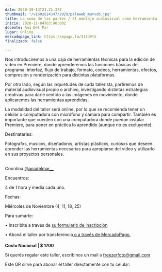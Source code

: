 ```yaml
---
date: 2020-10-13T21:25:37Z
thumbnail: "/v1602624347/2020/palaweb_muvvob.jpg"
title: La suma de las partes / El montaje audiovisual como herramienta creativa
inicio: 2020-11-04T03:00:00Z
docente: Ana Del Mar
lugar: Online
mercadopago_link: https://mpago.la/31tdVtX
finalizado: false

---
```

Nos introduciremos a una caja de herramientas técnicas para la edición de video en Premiere, donde aprenderemos las funciones básicas del programa: interfaz, flujo de trabajo, formato, codecs, herramientas, efectos, compresión y renderización para distintas plataformas.

Por otro lado, según las inquietudes de cada tallerista, partiremos de material audiovisual propio o archivo, investigando distintas estrategias creativas para darle sentido a las imágenes en movimiento, donde aplicaremos las herramientas aprendidas.

La modalidad del taller será online, por lo que se recomienda tener un celular o computadora con micrófono y cámara para compartir. También es importante que cuenten con una computadora donde puedan instalar Premiere, para poner en práctica lo aprendido (aunque no es excluyente).

Destinataries:

Fotógrafxs, musicxs, diseñadorxs, artistas plásticxs, curiosxs que deseen aprender las herramientas necesarias para apropiarse del video y utilizarlo en sus proyectos personales.

[  
]()Coordina [@anadelmar__](www.instagram.com/anadelmar__)

Encuentros:

4 de 1 hora y media cada uno.

Fechas:

Miércoles de Noviembre (4, 11, 18, 25)

Para sumarte:

• Inscribite a través de [su formulario de inscripción](https://docs.google.com/forms/d/1ghJxMrWu1aVZ2x-BYaexRYuQmLVmHq9v6wrSdQulWbk/edit)

• Aboná el taller por transferencia[ o a través de MercadoPago.](https://mpago.la/31tdVtX)

#### 

**Costo Nacional | $ 1700**

Si querés regalar este taller, escribinos un mail a freezerfoto@gmail.com

Este QR sirve para abonar el taller directamente con tu celular: